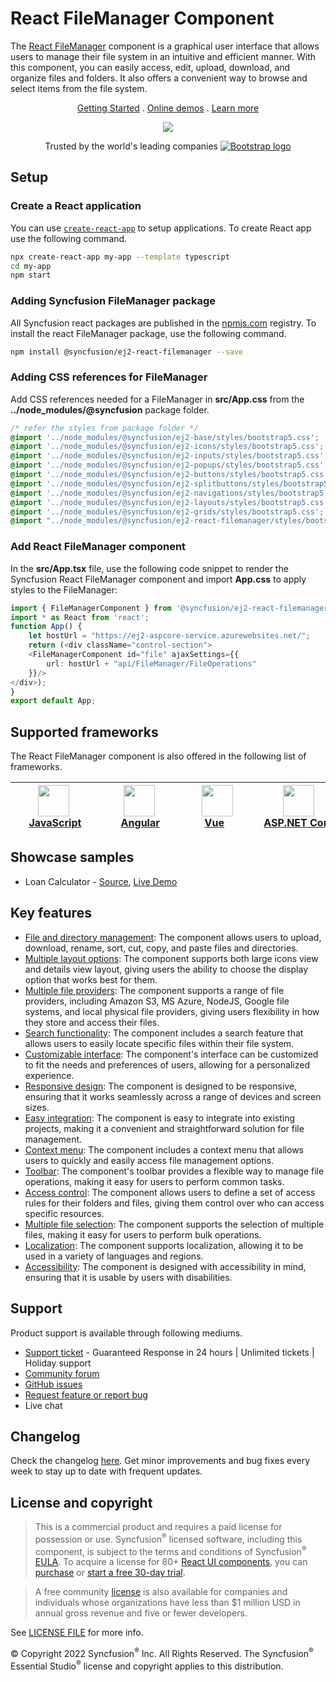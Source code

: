 # React FileManager Component

The [React FileManager](https://www.syncfusion.com/react-components/react-file-manager?utm_source=npm&utm_medium=listing&utm_campaign=react-file-manager-npm) component is a graphical user interface that allows users to manage their file system in an intuitive and efficient manner. With this component, you can easily access, edit, upload, download, and organize files and folders. It also offers a convenient way to browse and select items from the file system.

<p align="center">
   <a href="https://ej2.syncfusion.com/react/documentation/file-manager/getting-started/?utm_source=npm&utm_medium=listing&utm_campaign=react-file-manager-npm">Getting Started</a> .
   <a href="https://ej2.syncfusion.com/react/demos/?utm_source=npm&utm_medium=listing&utm_campaign=react-file-manager-npm#/bootstrap5/file-manager/overview">Online demos</a> .
   <a href="https://www.syncfusion.com/react-components/react-file-manager?utm_source=npm&utm_medium=listing&utm_campaign=react-file-manager-npm">Learn more</a>
</p>

<p align="center">
<img src="https://raw.githubusercontent.com/SyncfusionExamples/nuget-img/master/react/react-filemanager.png">
</P>

<p align="center">
Trusted by the world's leading companies
  <a href="https://www.syncfusion.com">
    <img src="https://raw.githubusercontent.com/SyncfusionExamples/nuget-img/master/syncfusion/syncfusion-trusted-companies.webp" alt="Bootstrap logo">
  </a>
</p>

## Setup

### Create a React application

You can use [`create-react-app`](https://github.com/facebookincubator/create-react-app) to setup applications. To create React app use the following command.

```bash
npx create-react-app my-app --template typescript
cd my-app
npm start
```

### Adding Syncfusion FileManager package

All Syncfusion react packages are published in the [npmjs.com](https://www.npmjs.com/~syncfusionorg) registry. To install the react FileManager package, use the following command.

```bash
npm install @syncfusion/ej2-react-filemanager --save
```

### Adding CSS references for FileManager

Add CSS references needed for a FileManager in **src/App.css** from the **../node_modules/@syncfusion** package folder.

```css
/* refer the styles from package folder */
@import '../node_modules/@syncfusion/ej2-base/styles/bootstrap5.css';
@import '../node_modules/@syncfusion/ej2-icons/styles/bootstrap5.css';
@import '../node_modules/@syncfusion/ej2-inputs/styles/bootstrap5.css';
@import '../node_modules/@syncfusion/ej2-popups/styles/bootstrap5.css';
@import '../node_modules/@syncfusion/ej2-buttons/styles/bootstrap5.css';
@import '../node_modules/@syncfusion/ej2-splitbuttons/styles/bootstrap5.css';
@import '../node_modules/@syncfusion/ej2-navigations/styles/bootstrap5.css';
@import '../node_modules/@syncfusion/ej2-layouts/styles/bootstrap5.css';
@import '../node_modules/@syncfusion/ej2-grids/styles/bootstrap5.css';
@import "../node_modules/@syncfusion/ej2-react-filemanager/styles/bootstrap5.css";
```

### Add React FileManager component

In the **src/App.tsx** file, use the following code snippet to render the Syncfusion React FileManager component and import **App.css** to apply styles to the FileManager:

```typescript
import { FileManagerComponent } from '@syncfusion/ej2-react-filemanager';
import * as React from 'react';
function App() {
    let hostUrl = "https://ej2-aspcore-service.azurewebsites.net/";
    return (<div className="control-section">
    <FileManagerComponent id="file" ajaxSettings={{
        url: hostUrl + "api/FileManager/FileOperations"
    }}/>
</div>);
}
export default App;
```

## Supported frameworks

The React FileManager component is also offered in the following list of frameworks.

| [<img src="https://ej2.syncfusion.com/github/images/js.svg" height="50" />](https://www.syncfusion.com/javascript-ui-controls?utm_medium=listing&utm_source=github)<br/>&nbsp;&nbsp;&nbsp;&nbsp;&nbsp;[JavaScript](https://www.syncfusion.com/javascript-ui-controls?utm_medium=listing&utm_source=github)&nbsp;&nbsp;&nbsp;&nbsp; | [<img src="https://ej2.syncfusion.com/github/images/angular.svg"  height="50" />](https://www.syncfusion.com/angular-components/?utm_medium=listing&utm_source=github)<br/>&nbsp;&nbsp;&nbsp;&nbsp;&nbsp;&nbsp;&nbsp;[Angular](https://www.syncfusion.com/angular-components/?utm_medium=listing&utm_source=github)&nbsp;&nbsp;&nbsp;&nbsp;&nbsp;&nbsp; | [<img src="https://ej2.syncfusion.com/github/images/vue.svg" height="50" />](https://www.syncfusion.com/vue-ui-components?utm_medium=listing&utm_source=github)<br/>&nbsp;&nbsp;&nbsp;&nbsp;&nbsp;&nbsp;&nbsp;[Vue](https://www.syncfusion.com/vue-ui-components?utm_medium=listing&utm_source=github)&nbsp;&nbsp;&nbsp;&nbsp;&nbsp;&nbsp;&nbsp;&nbsp;&nbsp; | [<img src="https://ej2.syncfusion.com/github/images/netcore.svg" height="50" />](https://www.syncfusion.com/aspnet-core-ui-controls?utm_medium=listing&utm_source=github)<br/>&nbsp;&nbsp;[ASP.NET&nbsp;Core](https://www.syncfusion.com/aspnet-core-ui-controls?utm_medium=listing&utm_source=github)&nbsp;&nbsp; | [<img src="https://ej2.syncfusion.com/github/images/netmvc.svg" height="50" />](https://www.syncfusion.com/aspnet-mvc-ui-controls?utm_medium=listing&utm_source=github)<br/>&nbsp;&nbsp;[ASP.NET&nbsp;MVC](https://www.syncfusion.com/aspnet-mvc-ui-controls?utm_medium=listing&utm_source=github)&nbsp;&nbsp; | 
| :-----: | :-----: | :-----: | :-----: | :-----: |

## Showcase samples

* Loan Calculator - [Source](https://github.com/syncfusion/ej2-showcase-react-loan-calculator), [Live Demo](https://ej2.syncfusion.com/showcase/react/loancalculator/?utm_source=npm&utm_medium=listing&utm_campaign=react-filemanager-npm#/default)

## Key features
 
* [File and directory management](https://ej2.syncfusion.com/react/demos/?utm_source=npm&utm_medium=listing&utm_campaign=react-file-manager-npm#/bootstrap5/file-manager/directory-upload): The component allows users to upload, download, rename, sort, cut, copy, and paste files and directories.
* [Multiple layout options](https://ej2.syncfusion.com/react/documentation/file-manager/user-interface/?utm_source=npm&utm_medium=listing&utm_campaign=react-file-manager-npm#view): The component supports both large icons view and details view layout, giving users the ability to choose the display option that works best for them.
* [Multiple file providers](https://ej2.syncfusion.com/react/demos/?utm_source=npm&utm_medium=listing&utm_campaign=react-file-manager-npm#/bootstrap5/file-manager/azure-service): The component supports a range of file providers, including Amazon S3, MS Azure, NodeJS, Google file systems, and local physical file providers, giving users flexibility in how they store and access their files.
* [Search functionality](https://ej2.syncfusion.com/react/documentation/file-manager/file-operations/?utm_source=npm&utm_medium=listing&utm_campaign=react-file-manager-npm#search): The component includes a search feature that allows users to easily locate specific files within their file system.
* [Customizable interface](https://ej2.syncfusion.com/react/demos/?utm_source=npm&utm_medium=listing&utm_campaign=react-file-manager-npm#/bootstrap5/file-manager/custom-thumbnail): The component's interface can be customized to fit the needs and preferences of users, allowing for a personalized experience.
* [Responsive design](https://ej2.syncfusion.com/react/demos/?utm_source=npm&utm_medium=listing&utm_campaign=react-file-manager-npm#/bootstrap5/file-manager/overview): The component is designed to be responsive, ensuring that it works seamlessly across a range of devices and screen sizes.
* [Easy integration](https://ej2.syncfusion.com/react/documentation/file-manager/getting-started/?utm_source=npm&utm_medium=listing&utm_campaign=react-file-manager-npm): The component is easy to integrate into existing projects, making it a convenient and straightforward solution for file management.
* [Context menu](https://ej2.syncfusion.com/react/documentation/file-manager/user-interface/?utm_source=npm&utm_medium=listing&utm_campaign=react-file-manager-npm#context-menu): The component includes a context menu that allows users to quickly and easily access file management options.
* [Toolbar](https://ej2.syncfusion.com/react/documentation/file-manager/user-interface/?utm_source=npm&utm_medium=listing&utm_campaign=react-file-manager-npm#toolbar): The component's toolbar provides a flexible way to manage file operations, making it easy for users to perform common tasks.
* [Access control](https://ej2.syncfusion.com/react/documentation/file-manager/access-control/?utm_source=npm&utm_medium=listing&utm_campaign=react-file-manager-npm): The component allows users to define a set of access rules for their folders and files, giving them control over who can access specific resources.
* [Multiple file selection](https://ej2.syncfusion.com/react/documentation/file-manager/multiple-selection/?utm_source=npm&utm_medium=listing&utm_campaign=react-file-manager-npm): The component supports the selection of multiple files, making it easy for users to perform bulk operations.
* [Localization](https://ej2.syncfusion.com/react/documentation/file-manager/localization/?utm_source=npm&utm_medium=listing&utm_campaign=react-file-manager-npm): The component supports localization, allowing it to be used in a variety of languages and regions.
* [Accessibility](https://ej2.syncfusion.com/react/documentation/file-manager/accessibility/?utm_source=npm&utm_medium=listing&utm_campaign=react-file-manager-npm): The component is designed with accessibility in mind, ensuring that it is usable by users with disabilities.

## Support

Product support is available through following mediums.

* [Support ticket](https://support.syncfusion.com/support/tickets/create) - Guaranteed Response in 24 hours | Unlimited tickets | Holiday support
* [Community forum](https://www.syncfusion.com/forums/react-js2?utm_source=npm&utm_medium=listing&utm_campaign=react-file-manager-npm)
* [GitHub issues](https://github.com/syncfusion/ej2-react-ui-components/issues/new)
* [Request feature or report bug](https://www.syncfusion.com/feedback/react?utm_source=npm&utm_medium=listing&utm_campaign=react-file-manager-npm)
* Live chat

## Changelog

Check the changelog [here](https://github.com/syncfusion/ej2-react-ui-components/blob/master/components/filemanager/CHANGELOG.md?utm_source=npm&utm_campaign=filemanager). Get minor improvements and bug fixes every week to stay up to date with frequent updates.

## License and copyright

> This is a commercial product and requires a paid license for possession or use. Syncfusion<sup>®</sup> licensed software, including this component, is subject to the terms and conditions of Syncfusion<sup>®</sup> [EULA](https://www.syncfusion.com/eula/es/). To acquire a license for 80+ [React UI components](https://www.syncfusion.com/react-components), you can [purchase](https://www.syncfusion.com/sales/products) or [start a free 30-day trial](https://www.syncfusion.com/account/manage-trials/start-trials).

> A free community [license](https://www.syncfusion.com/products/communitylicense) is also available for companies and individuals whose organizations have less than $1 million USD in annual gross revenue and five or fewer developers.

See [LICENSE FILE](https://github.com/syncfusion/ej2-react-ui-components/blob/master/license?utm_source=npm&utm_campaign=filemanager) for more info.

&copy; Copyright 2022 Syncfusion<sup>®</sup> Inc. All Rights Reserved. The Syncfusion<sup>®</sup> Essential Studio<sup>®</sup> license and copyright applies to this distribution.